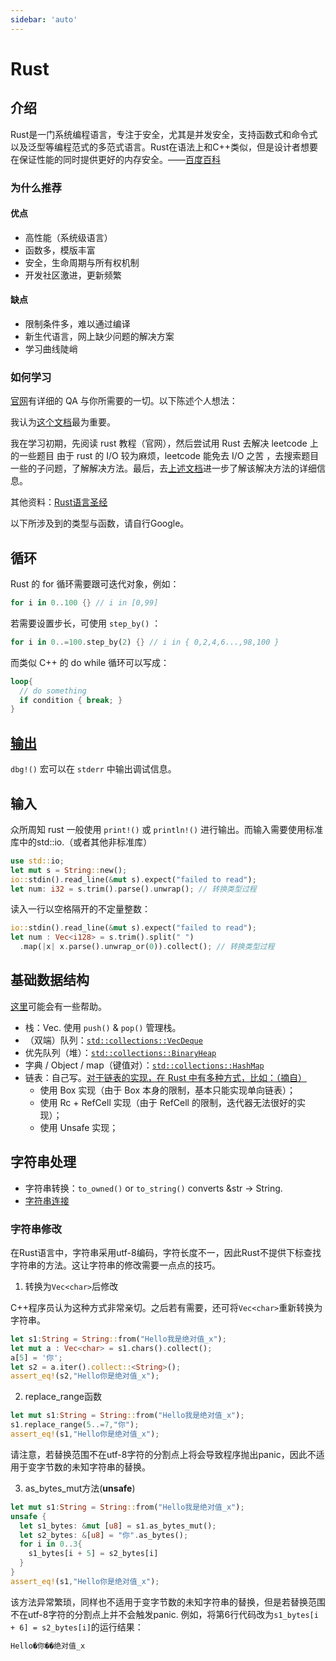 ```yaml
---
sidebar: 'auto'
---
```

# Rust
## 介绍
Rust是一门系统编程语言，专注于安全，尤其是并发安全，支持函数式和命令式以及泛型等编程范式的多范式语言。Rust在语法上和C++类似，但是设计者想要在保证性能的同时提供更好的内存安全。——[百度百科](https://baike.baidu.com/item/Rust%E8%AF%AD%E8%A8%80)

### 为什么推荐
#### 优点
* 高性能（系统级语言）
* 函数多，模版丰富
* 安全，生命周期与所有权机制
* 开发社区激进，更新频繁
#### 缺点
* 限制条件多，难以通过编译
* 新生代语言，网上缺少问题的解决方案
* 学习曲线陡峭
### 如何学习
[官网](https://www.rust-lang.org/zh-CN/)有详细的 QA 与你所需要的一切。以下陈述个人想法：

我认为[这个文档](https://doc.rust-lang.org/std/index.html)最为重要。

我在学习初期，先阅读 rust 教程（官网），然后尝试用 Rust 去解决 leetcode 上的一些题目 <span class="heimu" title="你知道的太多了">由于 rust 的 I/O 较为麻烦，leetcode 能免去 I/O 之苦</span> ，去搜索题目一些的子问题，了解解决方法。最后，去[上述文档](https://doc.rust-lang.org/std/index.html)进一步了解该解决方法的详细信息。

其他资料：[Rust语言圣经](https://course.rs/about-book.html)

以下所涉及到的类型与函数，请自行Google。
## 循环
Rust 的 for 循环需要跟可迭代对象，例如：
```rs
for i in 0..100 {} // i in [0,99]
```
若需要设置步长，可使用 `step_by()` ：
```rs
for i in 0..=100.step_by(2) {} // i in { 0,2,4,6...,98,100 }
```
而类似 C++ 的 do while 循环可以写成：
```rs
loop{
  // do something
  if condition { break; }
}
```
## [输出](https://doc.rust-lang.org/rust-by-example/hello/print.html)
`dbg!()` 宏可以在 `stderr` 中输出调试信息。
## 输入
众所周知 rust 一般使用 `print!()` 或 `println!()` 进行输出。而输入需要使用标准库中的std::io.（或者其他非标准库）
```rust
use std::io;
let mut s = String::new();
io::stdin().read_line(&mut s).expect("failed to read");
let num: i32 = s.trim().parse().unwrap(); // 转换类型过程
``` 

读入一行以空格隔开的不定量整数：
```rust
io::stdin().read_line(&mut s).expect("failed to read");
let num : Vec<i128> = s.trim().split(" ")
  .map(|x| x.parse().unwrap_or(0)).collect(); // 转换类型过程
```
## 基础数据结构
[这里](https://skyao.io/learning-rust/docs/grammar/collection.html)可能会有一些帮助。
* 栈：Vec. 使用 `push()` & `pop()` 管理栈。
* （双端）队列：[`std::collections::VecDeque`](https://doc.rust-lang.org/std/collections/struct.VecDeque.html)
* 优先队列（堆）：[`std::collections::BinaryHeap`](https://doc.rust-lang.org/std/collections/struct.BinaryHeap.html)
* 字典 / Object / map（键值对）：[`std::collections::HashMap`](https://doc.rust-lang.org/std/collections/struct.HashMap.html)
* 链表：自己写。[对于链表的实现，在 Rust 中有多种方式，比如：（摘自）](https://jasonkayzk.github.io/2022/02/20/%E4%BD%BF%E7%94%A8Rust%E5%AE%9E%E7%8E%B0%E4%B8%80%E4%B8%AA%E5%8F%8C%E5%90%91%E9%93%BE%E8%A1%A8/)
  * 使用 Box 实现（由于 Box 本身的限制，基本只能实现单向链表）；
  * 使用 Rc + RefCell 实现（由于 RefCell 的限制，迭代器无法很好的实现）；
  * 使用 Unsafe 实现；
## 字符串处理
* 字符串转换：`to_owned()` or `to_string()` converts &str -> String.
* [字符串连接](https://iq.opengenus.org/rust-string-concat/)
### 字符串修改
在Rust语言中，字符串采用utf-8编码，字符长度不一，因此Rust不提供下标查找字符串的方法。这让字符串的修改需要一点点的技巧。
1. 转换为`Vec<char>`后修改

C++程序员认为这种方式非常亲切。之后若有需要，还可将`Vec<char>`重新转换为字符串。
```rust
let s1:String = String::from("Hello我是绝对值_x");
let mut a : Vec<char> = s1.chars().collect();
a[5] = '你';
let s2 = a.iter().collect::<String>();
assert_eq!(s2,"Hello你是绝对值_x");
```
2. replace_range函数
```rust
let mut s1:String = String::from("Hello我是绝对值_x");
s1.replace_range(5..=7,"你");
assert_eq!(s1,"Hello你是绝对值_x");
```
请注意，若替换范围不在utf-8字符的分割点上将会导致程序抛出panic，因此不适用于变字节数的未知字符串的替换。

3. as_bytes_mut方法(**unsafe**)
```rust
let mut s1:String = String::from("Hello我是绝对值_x");
unsafe {
  let s1_bytes: &mut [u8] = s1.as_bytes_mut();
  let s2_bytes: &[u8] = "你".as_bytes();
  for i in 0..3{
    s1_bytes[i + 5] = s2_bytes[i]
  }
}
assert_eq!(s1,"Hello你是绝对值_x");
```
该方法异常繁琐，同样也不适用于变字节数的未知字符串的替换，但是若替换范围不在utf-8字符的分割点上并不会触发panic.
例如，将第6行代码改为`s1_bytes[i + 6] = s2_bytes[i]`的运行结果：
```rust
Hello�你��绝对值_x
```